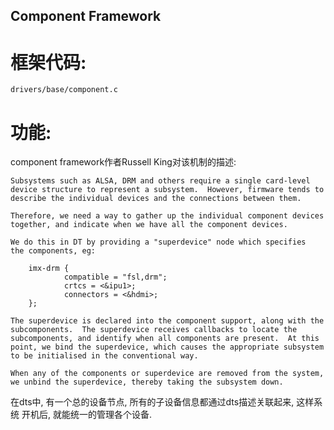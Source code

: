 ## Component Framework

# 框架代码:

    drivers/base/component.c

# 功能:

  component framework作者Russell King对该机制的描述:

    Subsystems such as ALSA, DRM and others require a single card-level
    device structure to represent a subsystem.  However, firmware tends to
    describe the individual devices and the connections between them.

    Therefore, we need a way to gather up the individual component devices
    together, and indicate when we have all the component devices.

    We do this in DT by providing a "superdevice" node which specifies
    the components, eg:

        imx-drm {
                compatible = "fsl,drm";
                crtcs = <&ipu1>;
                connectors = <&hdmi>;
        };

    The superdevice is declared into the component support, along with the
    subcomponents.  The superdevice receives callbacks to locate the
    subcomponents, and identify when all components are present.  At this
    point, we bind the superdevice, which causes the appropriate subsystem
    to be initialised in the conventional way.

    When any of the components or superdevice are removed from the system,
    we unbind the superdevice, thereby taking the subsystem down.

  在dts中, 有一个总的设备节点, 所有的子设备信息都通过dts描述关联起来, 这样系统
  开机后, 就能统一的管理各个设备.

